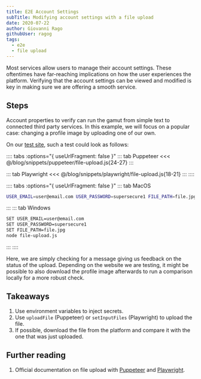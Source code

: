 ```yaml
---
title: E2E Account Settings
subTitle: Modifying account settings with a file upload
date: 2020-07-22
author: Giovanni Rago
githubUser: ragog
tags: 
  - e2e
  - file upload
---
```


Most services allow users to manage their account settings. These oftentimes have far-reaching implications on how the user experiences the platform. Verifying that the account settings can be viewed and modified is key in making sure we are offering a smooth service.

<!-- more -->


## Steps

Account properties to verify can run the gamut from simple text to connected third party services. In this example, we will focus on a popular case: changing a profile image by uploading one of our own. 

On our [test site](https://danube-webshop.herokuapp.com/), such a test could look as follows:

:::: tabs :options="{ useUrlFragment: false }"
::: tab Puppeteer 
<<< @/blog/snippets/puppeteer/file-upload.js{24-27}
:::

::: tab Playwright
<<< @/blog/snippets/playwright/file-upload.js{18-21}
:::
::::

:::: tabs :options="{ useUrlFragment: false }"
::: tab MacOS
```sh
USER_EMAIL=user@email.com USER_PASSWORD=supersecure1 FILE_PATH=file.jpg node file-upload.js
```
:::
::: tab Windows
```sh
SET USER_EMAIL=user@email.com
SET USER_PASSWORD=supersecure1
SET FILE_PATH=file.jpg
node file-upload.js
```
:::
::::

Here, we are simply checking for a message giving us feedback on the status of the upload. Depending on the website we are testing, it might be possible to also download the profile image afterwards to run a comparison locally for a more robust check.

## Takeaways
1. Use environment variables to inject secrets.
2. Use `uploadFile` (Puppeteer) or `setInputFiles` (Playwright) to upload the file.
3. If possible, download the file from the platform and compare it with the one that was just uploaded.

## Further reading
1. Official documentation on file upload with [Puppeteer](https://pptr.dev/#?product=Puppeteer&version=v5.2.1&show=api-elementhandleuploadfilefilepaths) and [Playwright](https://playwright.dev/#version=v1.3.0&path=docs%2Fapi.md&q=elementhandlesetinputfilesfiles-options).
